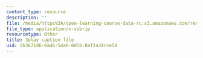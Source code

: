```yaml
---
content_type: resource
description: ''
file: /media/https%3A/open-learning-course-data-rc.s3.amazonaws.com/res-ec-001-exploring-fairness-in-machine-learning-for-international-development-spring-2020/5b3671d60a4654ab0d5b8af2a34cce54_neG4seg61VU.srt
file_type: application/x-subrip
resourcetype: Other
title: 3play caption file
uid: 5b3671d6-0a46-54ab-0d5b-8af2a34cce54
---
```

